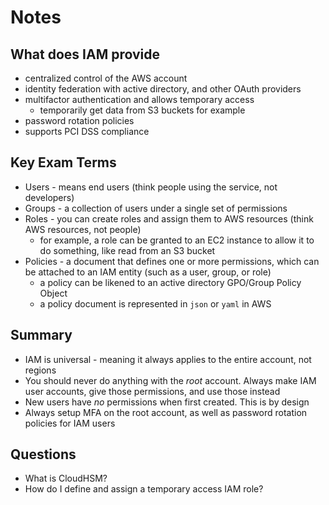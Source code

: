 # Notes

## What does IAM provide

- centralized control of the AWS account
- identity federation with active directory, and other OAuth providers
- multifactor authentication and allows temporary access
    - temporarily get data from S3 buckets for example
- password rotation policies
- supports PCI DSS compliance

## Key Exam Terms

- Users - means end users (think people using the service, not developers)
- Groups - a collection of users under a single set of permissions
- Roles - you can create roles and assign them to AWS resources (think AWS resources, not people)
    - for example, a role can be granted to an EC2 instance to allow it to do something, like read from an S3 bucket
- Policies - a document that defines one or more permissions, which can be attached to an IAM entity (such as a user, group, or role)
    - a policy can be likened to an active directory GPO/Group Policy Object
    - a policy document is represented in `json` or `yaml` in AWS

## Summary

- IAM is universal - meaning it always applies to the entire account, not regions
- You should never do anything with the *root* account. Always make IAM user accounts, give those permissions, and use those instead
- New users have *no* permissions when first created. This is by design
- Always setup MFA on the root account, as well as password rotation policies for IAM users


## Questions

- What is CloudHSM?
- How do I define and assign a temporary access IAM role?